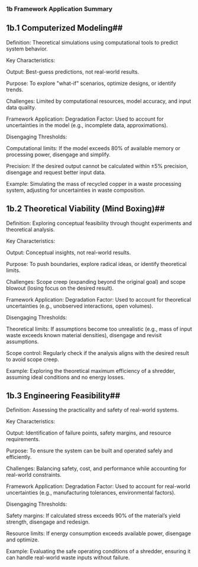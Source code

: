 ### 1b Framework Application Summary ###

## 1b.1 Computerized Modeling##
Definition: Theoretical simulations using computational tools to predict system behavior.

Key Characteristics:

Output: Best-guess predictions, not real-world results.

Purpose: To explore "what-if" scenarios, optimize designs, or identify trends.

Challenges: Limited by computational resources, model accuracy, and input data quality.

Framework Application:
Degradation Factor: Used to account for uncertainties in the model (e.g., incomplete data, approximations).

Disengaging Thresholds:

Computational limits: If the model exceeds 80% of available memory or processing power, disengage and simplify.

Precision: If the desired output cannot be calculated within ±5% precision, disengage and request better input data.

Example: Simulating the mass of recycled copper in a waste processing system, adjusting for uncertainties in waste composition.

## 1b.2 Theoretical Viability (Mind Boxing)##
Definition: Exploring conceptual feasibility through thought experiments and theoretical analysis.

Key Characteristics:

Output: Conceptual insights, not real-world results.

Purpose: To push boundaries, explore radical ideas, or identify theoretical limits.

Challenges: Scope creep (expanding beyond the original goal) and scope blowout (losing focus on the desired result).

Framework Application:
Degradation Factor: Used to account for theoretical uncertainties (e.g., unobserved interactions, open volumes).

Disengaging Thresholds:

Theoretical limits: If assumptions become too unrealistic (e.g., mass of input waste exceeds known material densities), disengage and revisit assumptions.

Scope control: Regularly check if the analysis aligns with the desired result to avoid scope creep.

Example: Exploring the theoretical maximum efficiency of a shredder, assuming ideal conditions and no energy losses.

## 1b.3 Engineering Feasibility##
Definition: Assessing the practicality and safety of real-world systems.

Key Characteristics:

Output: Identification of failure points, safety margins, and resource requirements.

Purpose: To ensure the system can be built and operated safely and efficiently.

Challenges: Balancing safety, cost, and performance while accounting for real-world constraints.

Framework Application:
Degradation Factor: Used to account for real-world uncertainties (e.g., manufacturing tolerances, environmental factors).

Disengaging Thresholds:

Safety margins: If calculated stress exceeds 90% of the material’s yield strength, disengage and redesign.

Resource limits: If energy consumption exceeds available power, disengage and optimize.

Example: Evaluating the safe operating conditions of a shredder, ensuring it can handle real-world waste inputs without failure.
